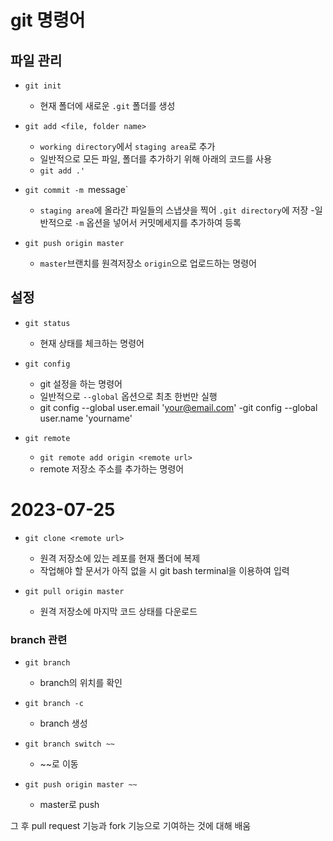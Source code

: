 # git 명령어

## 파일 관리
- `git init`
    - 현재 폴더에 새로운 `.git` 폴더를 생성

- `git add <file, folder name>`
    - `working directory`에서 `staging area`로 추가
    - 일반적으로 모든 파일, 폴더를 추가하기 위해 아래의 코드를 사용
    - `git add .'`

- `git commit -m `message`
    - `staging area`에 올라간 파일들의 스냅샷을 찍어 `.git directory`에 저장
    -일반적으로 `-m` 옵션을 넣어서 커밋메세지를 추가하여 등록

- `git push origin master`
    - `master`브랜치를 원격저장소 `origin`으로 업로드하는 명령어

## 설정
- `git status`
    - 현재 상태를 체크하는 명령어


- `git config`
    - git 설정을 하는 명령어
    - 일반적으로 `--global` 옵션으로 최초 한번만 실행
    - git config --global user.email 'your@email.com'
    -git config --global user.name 'yourname'

- `git remote`
    - `git remote add origin <remote url>`
    - remote 저장소 주소를 추가하는 명령어

# 2023-07-25

- `git clone <remote url>`
    
    - 원격 저장소에 있는 레포를 현재 폴더에 복제
    - 작업해야 할 문서가 아직 없을 시 git bash terminal을 이용하여 입력




- `git pull origin master`

    - 원격 저장소에 마지막 코드 상태를 다운로드



### branch 관련

- `git branch`

    - branch의 위치를 확인



- `git branch -c` 

    - branch 생성



- `git branch switch ~~`


    - ~~로 이동



- `git push origin master ~~`
   
   - master로 push



그 후 pull request 기능과 fork 기능으로 기여하는 것에 대해 배움

